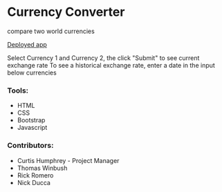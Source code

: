 # Currency Converter
compare two world currencies 

[Deployed app](https://1curtislee.github.io/Currency-Converter/)

Select Currency 1 and Currency 2, the click "Submit" to see current exchange rate
To see a historical exchange rate, enter a date in the input below currencies

### Tools:
* HTML
* CSS
* Bootstrap
* Javascript

### Contributors:
* Curtis Humphrey - Project Manager
* Thomas Winbush
* Rick Romero
* Nick Ducca
